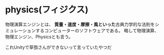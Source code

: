 # physics(フィジクス)

物理演算エンジンとは、
**質量・速度・摩擦・風といった**古典力学的な法則をシミュレーションするコンピューターのソフトウェアである。
略して物理演算、物理エンジン、Physicsとも言う。

これUnityで草彅さんができないって言っていたやつだ
